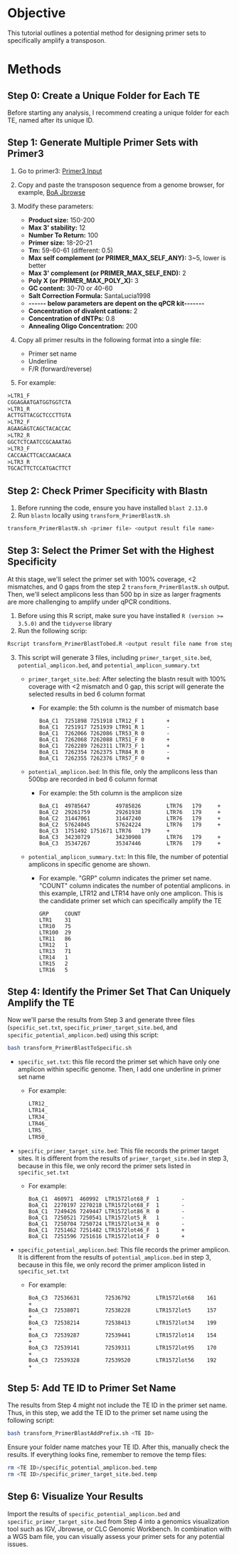 # Objective

This tutorial outlines a potential method for designing primer sets to specifically amplify a transposon.



# Methods

## Step 0: Create a Unique Folder for Each TE

Before starting any analysis, I recommend creating a unique folder for each TE, named after its unique ID.



## Step 1: Generate Multiple Primer Sets with Primer3

1. Go to primer3: [Primer3 Input](https://primer3.ut.ee/)

2. Copy and paste the transposon sequence from a genome browser, for example, [BoA Jbrowse](http://bcg.abrc.sinica.edu.tw/JBrowse/BoA/)
3. Modify these parameters:
   * **Product size:** 150-200
   * **Max 3' stability:** 12
   * **Number To Return:** 100
   * **Primer size:** 18-20-21
   * **Tm:** 59-60-61 (different: 0.5)
   * **Max self complement (or PRIMER_MAX_SELF_ANY):** 3~5, lower is better
   * **Max 3' complement (or PRIMER_MAX_SELF_END):** 2
   * **Poly X (or PRIMER_MAX_POLY_X):** 3
   * **GC content:** 30-70 or 40-60
   * **Salt Correction Formula:** SantaLucia1998 
   * **------ below parameters are depent on the qPCR kit-------**
   * **Concentration of divalent cations:** 2
   * **Concentration of dNTPs:** 0.8
   * **Annealing Oligo Concentration:** 200

4. Copy all primer results in the following format into a single file:
   * Primer set name
   * Underline
   * F/R (forward/reverse)

5. For example:

```tex
>LTR1_F
CGGAGAATGATGGTGGTCTA
>LTR1_R
ACTTGTTACGCTCCCTTGTA
>LTR2_F
AGAAGAGTCAGCTACACCAC
>LTR2_R
GGCTCTCAATCCGCAAATAG
>LTR3_F
CACCAACTTCACCAACAACA
>LTR3_R
TGCACTTCTCCATGACTTCT
```



## Step 2: Check Primer Specificity with Blastn

1. Before running the code, ensure you have installed `blast 2.13.0`
2. Run `blastn` locally using `transform_PrimerBlastN.sh`

```bash
transform_PrimerBlastN.sh <primer file> <output result file name>
```



## Step 3: Select the Primer Set with the Highest Specificity

At this stage, we'll select the primer set with 100% coverage, <2 mismatches, and 0 gaps from the step 2 `transform_PrimerBlastN.sh` output. Then, we'll select amplicons less than 500 bp in size as larger fragments are more challenging to amplify under qPCR conditions.

1. Before using this R script, make sure you have installed `R (version >= 3.5.0)` and the `tidyverse` library
2. Run the following scrip:

```bash
Rscript transform_PrimerBlastTobed.R <output result file name from step 2>
```

3. This script will generate 3 files, including `primer_target_site.bed`, `potential_amplicon.bed`,  and `potential_amplicon_summary.txt`

   * `primer_target_site.bed`: After selecting the blastn result with 100% coverage with <2 mismatch and 0 gap, this script will generate the selected results in bed 6 column format

     * For example: the 5th column is the number of mismatch base

       ```text
       BoA_C1  7251898 7251918 LTR12_F 1       +
       BoA_C1  7251917 7251939 LTR91_R 1       -
       BoA_C1  7262066 7262086 LTR53_R 0       -
       BoA_C1  7262068 7262088 LTR51_F 0       +
       BoA_C1  7262289 7262311 LTR73_F 1       +
       BoA_C1  7262354 7262375 LTR84_R 0       -
       BoA_C1  7262355 7262376 LTR57_F 0       +
       ```

       

   * `potential_amplicon.bed`: In this file, only the amplicons less than 500bp are recorded in bed 6 column format

     * For example: the 5th column is the amplicon size

       ```text
       BoA_C1  49785647        49785826        LTR76   179     +
       BoA_C2  29261759        29261938        LTR76   179     +
       BoA_C2  31447061        31447240        LTR76   179     +
       BoA_C2  57624045        57624224        LTR76   179     +
       BoA_C3  1751492 1751671 LTR76   179     +
       BoA_C3  34230729        34230908        LTR76   179     +
       BoA_C3  35347267        35347446        LTR76   179     +
       ```

   * `potential_amplicon_summary.txt`: In this file, the number of potential amplicons in specific genome are shown.

     * For example. "GRP" column indicates the primer set name. "COUNT" column indicates the number of potential amplicons. in this example, LTR12 and LTR14 have only one amplicon. This is the candidate primer set which can specifically amplify the TE

       ```text
       GRP     COUNT
       LTR1    31
       LTR10   75
       LTR100  29
       LTR11   86
       LTR12   1
       LTR13   71
       LTR14   1
       LTR15   2
       LTR16   5
       ```

       

## Step 4: Identify the Primer Set That Can Uniquely Amplify the TE

Now we'll parse the results from Step 3 and generate three files (`specific_set.txt`, `specific_primer_target_site.bed`, and `specific_potential_amplicon.bed`) using this script:

```bash
bash transform_PrimerBlastToSpecific.sh
```

* `specific_set.txt`: this file record the primer set which have only one amplicon within specific genome. Then, I add one underline in primer set name 

  * For example:

    ```tex
    LTR12_
    LTR14_
    LTR34_
    LTR46_
    LTR5_
    LTR50_
    ```

* `specific_primer_target_site.bed`: This file records the primer target sites. It is different from the results of `primer_target_site.bed` in step 3, because in this file, we only record the primer sets listed in `specific_set.txt`

  * For example:

    ```text
    BoA_C1  460971  460992  LTR1572lot68_F  1       -
    BoA_C1  2270197 2270218 LTR1572lot68_F  1       -
    BoA_C1  7249426 7249447 LTR1572lot86_R  0       -
    BoA_C1  7250521 7250541 LTR1572lot5_R   1       -
    BoA_C1  7250704 7250724 LTR1572lot34_R  0       -
    BoA_C1  7251462 7251482 LTR1572lot46_F  1       +
    BoA_C1  7251596 7251616 LTR1572lot14_F  0       +
    ```

* `specific_potential_amplicon.bed`: This file records the primer amplicon. It is different from the results of `potential_amplicon.bed` in step 3, because in this file, we only record the primer amplicon listed in `specific_set.txt`

  * For example:

    ```text
    BoA_C3  72536631        72536792        LTR1572lot68    161     +
    BoA_C3  72538071        72538228        LTR1572lot5     157     +
    BoA_C3  72538214        72538413        LTR1572lot34    199     +
    BoA_C3  72539287        72539441        LTR1572lot14    154     +
    BoA_C3  72539141        72539311        LTR1572lot95    170     +
    BoA_C3  72539328        72539520        LTR1572lot56    192     +
    ```



## Step 5: Add TE ID to Primer Set Name

The results from Step 4 might not include the TE ID in the primer set name. Thus, in this step, we add the TE ID to the primer set name using the following script:

```bash
bash transform_PrimerBlastAddPrefix.sh <TE ID>
```

Ensure your folder name matches your TE ID. After this, manually check the results. If everything looks fine, remember to remove the temp files:

```bash
rm <TE ID>/specific_potential_amplicon.bed.temp
rm <TE ID>/specific_primer_target_site.bed.temp
```



## Step 6: Visualize Your Results

Import the results of `specific_potential_amplicon.bed` and `specific_primer_target_site.bed` from Step 4 into a genomics visualization tool such as IGV, Jbrowse, or CLC Genomic Workbench. In combination with a WGS bam file, you can visually assess your primer sets for any potential issues.
